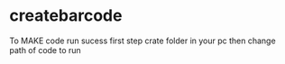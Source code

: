 # createbarcode
To MAKE  code run sucess 
first step crate folder in your pc then change path of code to run

